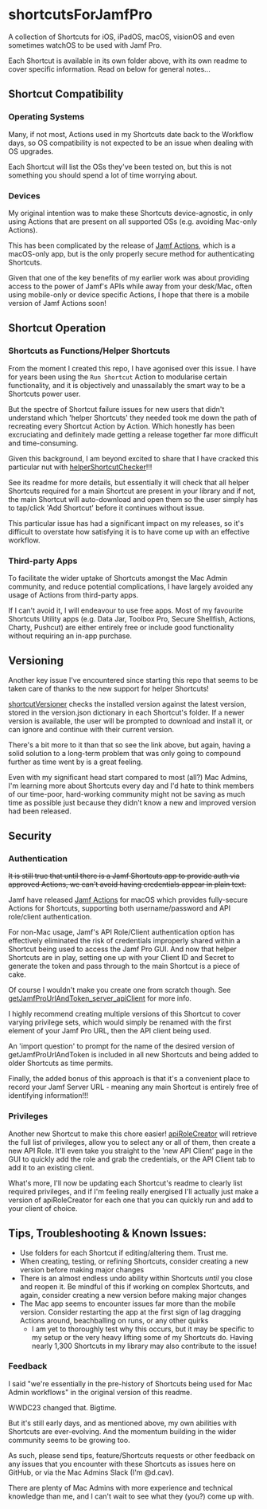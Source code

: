 # shortcutsForJamfPro
A collection of Shortcuts for iOS, iPadOS, macOS, visionOS and even sometimes watchOS to be used with Jamf Pro. 

Each Shortcut is available in its own folder above, with its own readme to cover specific information. Read on below for general notes...

## Shortcut Compatibility
### Operating Systems
Many, if not most, Actions used in my Shortcuts date back to the Workflow days, so OS compatibility is not expected to be an issue when dealing with OS upgrades. 

Each Shortcut will list the OSs they've been tested on, but this is not something you should spend a lot of time worrying about. 

### Devices
My original intention was to make these Shortcuts device-agnostic, in only using Actions that are present on all supported OSs (e.g. avoiding Mac-only Actions). 

This has been complicated by the release of [Jamf Actions](https://github.com/Jamf-Concepts/actions), which is a macOS-only app, but is the only properly secure method for authenticating Shortcuts. 

Given that one of the key benefits of my earlier work was about providing access to the power of Jamf's APIs while away from your desk/Mac, often using mobile-only or device specific Actions, I hope that there is a mobile version of Jamf Actions soon!

## Shortcut Operation
### Shortcuts as Functions/Helper Shortcuts
From the moment I created this repo, I have agonised over this issue. I have for years been using the `Run Shortcut` Action to modularise certain functionality, and it is objectively and unassailably the smart way to be a Shortcuts power user. 

But the spectre of Shortcut failure issues for new users that didn't understand which 'helper Shortcuts' they needed took me down the path of recreating every Shortcut Action by Action. Which honestly has been excruciating and definitely made getting a release together far more difficult and time-consuming. 

Given this background, I am beyond excited to share that I have cracked this particular nut with [helperShortcutChecker](https://github.com/dhcav/ShortcutsForJamfPro/tree/main/helperShortcutChecker)!!!

See its readme for more details, but essentially it will check that all helper Shortcuts required for a main Shortcut are present in your library and if not, the main Shortcut will auto-download and open them so the user simply has to tap/click 'Add Shortcut' before it continues without issue.

This particular issue has had a significant impact on my releases, so it's difficult to overstate how satisfying it is to have come up with an effective workflow. 

### Third-party Apps
To facilitate the wider uptake of Shortcuts amongst the Mac Admin community, and reduce potential complications, I have largely avoided any usage of Actions from third-party apps. 

If I can't avoid it, I will endeavour to use free apps. Most of my favourite Shortcuts Utility apps (e.g. Data Jar, Toolbox Pro, Secure Shellfish, Actions, Charty, Pushcut) are either entirely free or include good functionality without requiring an in-app purchase. 

## Versioning
Another key issue I've encountered since starting this repo that seems to be taken care of thanks to the new support for helper Shortcuts!

[shortcutVersioner](https://github.com/dhcav/ShortcutsForJamfPro/tree/main/shortcutVersioner) checks the installed version against the latest version, stored in the version.json dictionary in each Shortcut's folder. If a newer version is available, the user will be prompted to download and install it, or can ignore and continue with their current version. 

There's a bit more to it than that so see the link above, but again, having a solid solution to a long-term problem that was only going to compound further as time went by is a great feeling.

Even with my significant head start compared to most (all?) Mac Admins, I'm learning more about Shortcuts every day and I'd hate to think members of our time-poor, hard-working community might not be saving as much time as possible just because they didn't know a new and improved version had been released. 

## Security
### Authentication
~~It is still true that until there is a Jamf Shortcuts app to provide auth via approved Actions, we can't avoid having credentials appear in plain text.~~

Jamf have released [Jamf Actions](https://github.com/Jamf-Concepts/actions) for macOS which provides fully-secure Actions for Shortcuts, supporting both username/password and API role/client authentication. 

For non-Mac usage, Jamf's API Role/Client authentication option has effectively eliminated the risk of credentials improperly shared within a Shortcut being used to access the Jamf Pro GUI. And now that helper Shortcuts are in play, setting one up with your Client ID and Secret to generate the token and pass through to the main Shortcut is a piece of cake. 

Of course I wouldn't make you create one from scratch though. See [getJamfProUrlAndToken_server_apiClient](https://github.com/dhcav/ShortcutsForJamfPro/tree/main/getJamfProUrlAndToken_server_apiClient) for more info. 

I highly recommend creating multiple versions of this Shortcut to cover varying privilege sets, which would simply be renamed with the first element of your Jamf Pro URL, then the API client being used.

An 'import question' to prompt for the name of the desired version of getJamfProUrlAndToken is included in all new Shortcuts and being added to older Shortcuts as time permits.

Finally, the added bonus of this approach is that it's a convenient place to record your Jamf Server URL - meaning any main Shortcut is entirely free of identifying information!!! 

### Privileges
Another new Shortcut to make this chore easier! [apiRoleCreator](https://github.com/dhcav/ShortcutsForJamfPro/tree/main/apiRoleCreator) will retrieve the full list of privileges, allow you to select any or all of them, then create a new API Role. It'll even take you  straight to the 'new API Client' page in the GUI to quickly add the role and grab the credentials, or the API Client tab to add it to an existing client. 

What's more, I'll now be updating each Shortcut's readme to clearly list required privileges, and if I'm feeling really energised I'll actually just make a version of apiRoleCreator for each one that you can quickly run and add to your client of choice.


## Tips, Troubleshooting & Known Issues:
- Use folders for each Shortcut if editing/altering them. Trust me.
- When creating, testing, or refining Shortcuts, consider creating a new version before making major changes 
- There is an almost endless undo ability within Shortcuts *until* you close and reopen it. Be mindful of this if working on complex Shortcuts, and again, consider creating a new version before making major changes
- The Mac app seems to encounter issues far more than the mobile version. Consider restarting the app at the first sign of lag dragging Actions around, beachballing on runs, or any other quirks
  - I am yet to thoroughly test why this occurs, but it may be specific to my setup or the very heavy lifting some of my Shortcuts do. Having nearly 1,300 Shortcuts in my library may also contribute to the issue!


### Feedback
I said "we're essentially in the pre-history of Shortcuts being used for Mac Admin workflows" in the original version of this readme. 

WWDC23 changed that. Bigtime. 

But it's still early days, and as mentioned above, my own abilities with Shortcuts are ever-evolving. And the momentum building in the wider community seems to be growing too.

As such, please send tips, feature/Shortcuts requests or other feedback on any issues that you encounter with these Shortcuts as issues here on GitHub, or via the Mac Admins Slack (I'm @d.cav).

There are plenty of Mac Admins with more experience and technical knowledge than me, and I can't wait to see what they (you?) come up with. 
